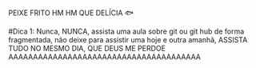 PEIXE FRITO HM HM QUE DELÍCIA :fish:

#Dica 1: Nunca, NUNCA, assista uma aula sobre git ou git hub de forma fragmentada, não deixe para assistir uma hoje e outra amanhã, ASSISTA TUDO NO MESMO DIA, QUE DEUS ME PERDOE AAAAAAAAAAAAAAAAAAAAAAAAAAAAAAAAAAAAAAA